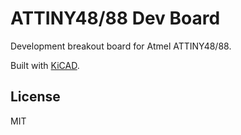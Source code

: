 # ATTINY48/88 Dev Board

Development breakout board for Atmel ATTINY48/88.

Built with [KiCAD](http://kicad-pcb.org/).

## License

MIT
